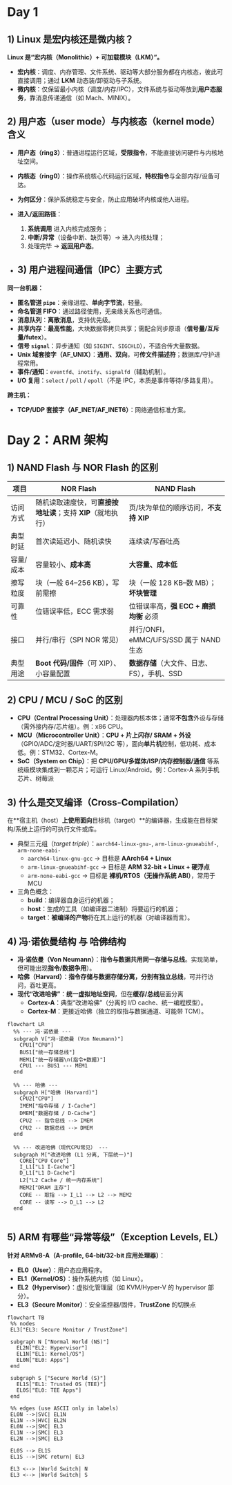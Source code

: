 # Day 1

## 1) Linux 是宏内核还是微内核？
**Linux 是“宏内核（Monolithic）+ 可加载模块（LKM）”。**
- **宏内核**：调度、内存管理、文件系统、驱动等大部分服务都在内核态，彼此可直接调用；通过 **LKM** 动态装/卸驱动与子系统。
- **微内核**：仅保留最小内核（调度/内存/IPC），文件系统与驱动等放到**用户态服务**，靠消息传递通信（如 Mach、MINIX）。

## 2) 用户态（user mode）与内核态（kernel mode）含义
- **用户态（ring3）**：普通进程运行区域，**受限指令**，不能直接访问硬件与内核地址空间。
- **内核态（ring0）**：操作系统核心代码运行区域，**特权指令**与全部内存/设备可达。
- **为何区分**：保护系统稳定与安全，防止应用破坏内核或他人进程。
- **进入/返回路径**：
  1. **系统调用** 进入内核完成服务；
  2. **中断/异常**（设备中断、缺页等）→ 进入内核处理；
  3. 处理完毕 → **返回用户态**。


  
- ## 3) 用户进程间通信（IPC）主要方式
**同一台机器：**
- **匿名管道 `pipe`**：亲缘进程、**单向字节流**，轻量。
- **命名管道 FIFO**：通过路径使用，无亲缘关系也可通信。
- **消息队列**：**离散消息**，支持优先级。
- **共享内存**：**最高性能**，大块数据零拷贝共享；需配合同步原语（**信号量/互斥量/futex**）。
- **信号 `signal`**：异步通知（如 `SIGINT`、`SIGCHLD`），不适合传大量数据。
- **Unix 域套接字（AF_UNIX）**：**通用、双向**，可**传文件描述符**；数据库/守护进程常用。
- **事件/通知**：`eventfd`、`inotify`、`signalfd`（辅助机制）。
- **I/O 复用**：`select` / `poll` / `epoll`（不是 IPC，本质是事件等待/多路复用）。

**跨主机：**
- **TCP/UDP 套接字（AF_INET/AF_INET6）**：网络通信标准方案。

# Day 2：ARM 架构
## 1) NAND Flash 与 NOR Flash 的区别
| 项目 | NOR Flash | NAND Flash |
|---|---|---|
| 访问方式 | 随机读取速度快，可**直接按地址读**；支持 **XIP**（就地执行） | 页/块为单位的顺序访问，**不支持 XIP** |
| 典型时延 | 首次读延迟小、随机读快 | 连续读/写吞吐高 |
| 容量/成本 | 容量较小、**成本高** | **大容量、成本低** |
| 擦写粒度 | 块（一般 64–256 KB），写前需擦 | 块（一般 128 KB–数 MB）；**坏块管理** |
| 可靠性 | 位错误率低，ECC 需求弱 | 位错误率高，**强 ECC + 磨损均衡** 必须 |
| 接口 | 并行/串行（SPI NOR 常见） | 并行/ONFI，eMMC/UFS/SSD 属于 NAND 生态 |
| 典型用途 | **Boot 代码/固件**（可 XIP）、小容量配置 | **数据存储**（大文件、日志、FS），手机、SSD |

## 2) CPU / MCU / SoC 的区别
- **CPU（Central Processing Unit）**：处理器内核本体；通常**不包含**外设与存储（需外接内存/芯片组）。例：x86 CPU。
- **MCU（Microcontroller Unit）**：**CPU + 片上闪存/ SRAM + 外设**（GPIO/ADC/定时器/UART/SPI/I2C 等），面向**单片机**控制，低功耗、成本低。例：STM32、Cortex-M。
- **SoC（System on Chip）**：把 **CPU/GPU/多媒体/ISP/内存控制器/通信** 等系统级模块集成到一颗芯片；可运行 Linux/Android。例：Cortex-A 系列手机芯片、树莓派


## 3) 什么是交叉编译（Cross-Compilation）
在**宿主机（host）**上使用面向**目标机（target）**的编译器，生成能在目标架构/系统上运行的可执行文件或库。  
- 典型三元组（*target triple*）：`aarch64-linux-gnu-`, `arm-linux-gnueabihf-`, `arm-none-eabi-`  
  - `aarch64-linux-gnu-gcc` → 目标是 **AArch64 + Linux**  
  - `arm-linux-gnueabihf-gcc` → 目标是 **ARM 32-bit + Linux + 硬浮点**  
  - `arm-none-eabi-gcc` → 目标是 **裸机/RTOS（无操作系统 ABI）**，常用于 MCU
- 三角色概念：  
  - **build**：编译器自身运行的机器；  
  - **host**：生成的工具（如编译器二进制）将要运行的机器；  
  - **target**：**被编译的产物**将在其上运行的机器（对编译器而言）。


## 4) 冯·诺依曼结构 与 哈佛结构
- **冯·诺依曼（Von Neumann）**：**指令与数据共用同一存储与总线**。实现简单，但可能出现**指令/数据争用**）。
- **哈佛（Harvard）**：**指令存储与数据存储分离，分别有独立总线**，可并行访问，吞吐更高。
- **现代“改进哈佛”**：**统一虚拟地址空间**，但在**缓存/总线**层面分离 
  - **Cortex-A**：典型“改进哈佛”（分离的 I/D cache、统一编程模型）。  
  - **Cortex-M**：更接近哈佛（独立的取指与数据通道、可能带 TCM）。
 
  
```mermaid
flowchart LR
  %% --- 冯·诺依曼 ---
  subgraph V["冯·诺依曼 (Von Neumann)"]
    CPU1["CPU"]
    BUS1["统一存储总线"]
    MEM1["统一存储器\n(指令+数据)"]
    CPU1 --- BUS1 --- MEM1
  end

  %% --- 哈佛 ---
  subgraph H["哈佛 (Harvard)"]
    CPU2["CPU"]
    IMEM["指令存储 / I-Cache"]
    DMEM["数据存储 / D-Cache"]
    CPU2 -- 指令总线 --> IMEM
    CPU2 -- 数据总线 --> DMEM
  end

  %% --- 改进哈佛（现代CPU常见） ---
  subgraph M["改进哈佛 (L1 分离, 下层统一)"]
    CORE["CPU Core"]
    I_L1["L1 I-Cache"]
    D_L1["L1 D-Cache"]
    L2["L2 Cache / 统一内存系统"]
    MEM2["DRAM 主存"]
    CORE -- 取指 --> I_L1 --> L2 --> MEM2
    CORE -- 读写 --> D_L1 --> L2
  end


```


  ## 5) ARM 有哪些“异常等级”（Exception Levels, EL）
**针对 ARMv8-A（A-profile, 64-bit/32-bit 应用处理器）**：
- **EL0（User）**：用户态应用程序。  
- **EL1（Kernel/OS）**：操作系统内核（如 Linux）。  
- **EL2（Hypervisor）**：虚拟化管理层（如 KVM/Hyper-V 的 hypervisor 部分）。  
- **EL3（Secure Monitor）**：安全监控器/固件，**TrustZone** 的切换点

 ```mermaid
flowchart TB
  %% nodes
  EL3["EL3: Secure Monitor / TrustZone"]

  subgraph N ["Normal World (NS)"]
    EL2N["EL2: Hypervisor"]
    EL1N["EL1: Kernel/OS"]
    EL0N["EL0: Apps"]
  end

  subgraph S ["Secure World (S)"]
    EL1S["EL1: Trusted OS (TEE)"]
    EL0S["EL0: TEE Apps"]
  end

  %% edges (use ASCII only in labels)
  EL0N -->|SVC| EL1N
  EL1N -->|HVC| EL2N
  EL0N -->|SMC| EL3
  EL1N -->|SMC| EL3
  EL2N -->|SMC| EL3

  EL0S --> EL1S
  EL1S -->|SMC return| EL3

  EL3 <--> |World Switch| N
  EL3 <--> |World Switch| S
```
